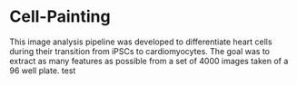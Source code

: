 # Cell-Painting
This image analysis pipeline was developed to differentiate heart cells during their transition from iPSCs to cardiomyocytes. The goal was to extract as many features as possible from a set of 4000 images taken of a 96 well plate. test

